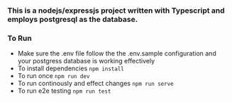 ### This is a nodejs/expressjs project written with Typescript and employs postgresql as the database.

### To Run

- Make sure the .env file follow the the .env.sample configuration and your postgress database is working effectively
- To install dependencies `npm install`
- To run once `npm run dev`
- To run continously and effect changes `npm run serve`
- To run e2e testing `npm run test`
